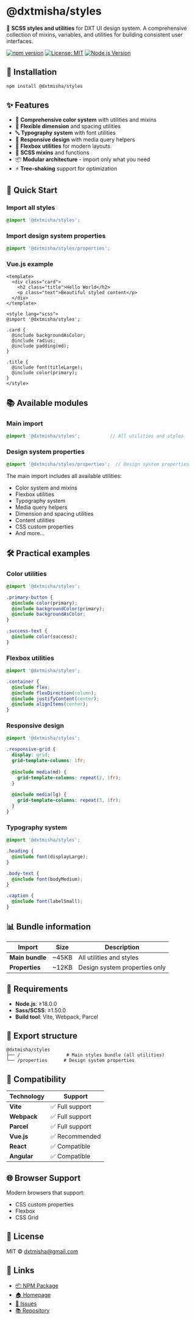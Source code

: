 # @dxtmisha/styles

🎨 **SCSS styles and utilities** for DXT UI design system. A comprehensive collection of mixins, variables, and utilities for building consistent user interfaces.

[![npm version](https://badge.fury.io/js/@dxtmisha%2Fstyles.svg)](https://www.npmjs.com/package/@dxtmisha/styles)
[![License: MIT](https://img.shields.io/badge/License-MIT-yellow.svg)](https://opensource.org/licenses/MIT)
[![Node.js Version](https://img.shields.io/badge/node-%3E%3D18.0.0-brightgreen)](https://nodejs.org/)

## 🚀 Installation

```bash
npm install @dxtmisha/styles
```

## ✨ Features

- 🎨 **Comprehensive color system** with utilities and mixins
- 📐 **Flexible dimension** and spacing utilities
- 🔤 **Typography system** with font utilities
- 📱 **Responsive design** with media query helpers
- 🎯 **Flexbox utilities** for modern layouts
- 🔧 **SCSS mixins** and functions
- 📦 **Modular architecture** - import only what you need
- ⚡ **Tree-shaking** support for optimization

## 📖 Quick Start

### Import all styles

```scss
@import '@dxtmisha/styles';
```

### Import design system properties

```scss
@import '@dxtmisha/styles/properties';
```

### Vue.js example

```vue
<template>
  <div class="card">
    <h2 class="title">Hello World</h2>
    <p class="text">Beautiful styled content</p>
  </div>
</template>

<style lang="scss">
@import '@dxtmisha/styles';

.card {
  @include backgroundAsColor;
  @include radius;
  @include padding(md);
}

.title {
  @include font(titleLarge);
  @include color(primary);
}
</style>
```

## 📚 Available modules

### Main import

```scss
@import '@dxtmisha/styles';           // All utilities and styles
```

### Design system properties

```scss
@import '@dxtmisha/styles/properties';  // Design system properties
```

The main import includes all available utilities:
- Color system and mixins
- Flexbox utilities
- Typography system
- Media query helpers
- Dimension and spacing utilities
- Content utilities
- CSS custom properties
- And more...

## 🛠️ Practical examples

### Color utilities

```scss
@import '@dxtmisha/styles';

.primary-button {
  @include color(primary);
  @include backgroundColor(primary);
  @include backgroundAsColor;
}

.success-text {
  @include color(success);
}
```

### Flexbox utilities

```scss
@import '@dxtmisha/styles';

.container {
  @include flex;
  @include flexDirection(column);
  @include justifyContent(center);
  @include alignItems(center);
}
```

### Responsive design

```scss
@import '@dxtmisha/styles';

.responsive-grid {
  display: grid;
  grid-template-columns: 1fr;
  
  @include media(md) {
    grid-template-columns: repeat(2, 1fr);
  }
  
  @include media(lg) {
    grid-template-columns: repeat(3, 1fr);
  }
}
```

### Typography system

```scss
@import '@dxtmisha/styles';

.heading {
  @include font(displayLarge);
}

.body-text {
  @include font(bodyMedium);
}

.caption {
  @include font(labelSmall);
}
```

## 📊 Bundle information

| Import | Size | Description |
|--------|------|-------------|
| **Main bundle** | ~45KB | All utilities and styles |
| **Properties** | ~12KB | Design system properties only |

## 🔧 Requirements

- **Node.js**: ≥18.0.0
- **Sass/SCSS**: ≥1.50.0
- **Build tool**: Vite, Webpack, Parcel

## 📁 Export structure

```
@dxtmisha/styles
├── /                 # Main styles bundle (all utilities)
└── /properties      # Design system properties
```

## 🤝 Compatibility

| Technology | Support |
|------------|---------|
| **Vite** | ✅ Full support |
| **Webpack** | ✅ Full support |
| **Parcel** | ✅ Full support |
| **Vue.js** | ✅ Recommended |
| **React** | ✅ Compatible |
| **Angular** | ✅ Compatible |

## 🌐 Browser Support

Modern browsers that support:
- CSS custom properties
- Flexbox
- CSS Grid

## 📄 License

MIT © [dxtmisha@gmail.com](mailto:dxtmisha@gmail.com)

## 🔗 Links

- [📦 NPM Package](https://www.npmjs.com/package/@dxtmisha/styles)
- [🏠 Homepage](https://github.com/dxtmisha/dxt-ui/tree/main/packages/styles)
- [🐛 Issues](https://github.com/dxtmisha/dxt-ui/issues)
- [📚 Repository](https://github.com/dxtmisha/dxt-ui)

